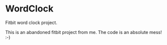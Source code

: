 # WordClock
Fitbit word clock project.

This is an abandoned fitbit project from me. The code is an absolute mess! :-)
